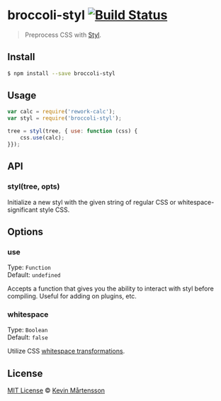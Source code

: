 # broccoli-styl [![Build Status](https://travis-ci.org/kevva/broccoli-styl.svg?branch=master)](https://travis-ci.org/kevva/broccoli-styl)

> Preprocess CSS with [Styl](https://github.com/visionmedia/styl).

## Install

```bash
$ npm install --save broccoli-styl
```

## Usage

```js
var calc = require('rework-calc');
var styl = require('broccoli-styl');

tree = styl(tree, { use: function (css) {
    css.use(calc);
}});
```

## API

### styl(tree, opts)

Initialize a new styl with the given string of regular CSS or whitespace-significant style CSS.

## Options

### use

Type: `Function`  
Default: `undefined`

Accepts a function that gives you the ability to interact with styl before
compiling. Useful for adding on plugins, etc.

### whitespace

Type: `Boolean`  
Default: `false`

Utilize CSS [whitespace transformations](https://github.com/visionmedia/styl#whitespace-significant-syntax).

## License

[MIT License](http://en.wikipedia.org/wiki/MIT_License) © [Kevin Mårtensson](https://github.com/kevva)
